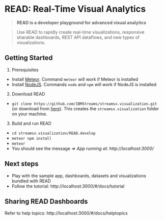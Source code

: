# READ: Real-Time Visual Analytics

> **READ is a developer playground for advanced visual analytics**

> Use READ to rapidly create real-time visualizations, responsive sharable dashboards, REST API dataflows, and new types of visualizations.

## Getting Started
1. Prerequisites
  * Install [Meteor](https://www.meteor.com). Command `meteor` will work if Meteor is installed
  * Install [NodeJS](https://nodejs.org/en/). Commands `node` and `npm` will work if NodeJS is installed
2. Download READ
  * ```git clone https://github.com/IBMStreams/streamsx.visualization.git``` (or download from [here](https://github.com/IBMStreams/streamsx.visualization/archive/master.zip)). This creates the  `streamsx.visualization` folder on your machine.
3. Build and run READ
  * ```cd streamsx.visualization/READ.develop```
  * ```meteor npm install```
  * ```meteor```
  * You should see the message *=> App running at: http://localhost:3000/*

## Next steps
* Play with the sample app, dashboards, datasets and visualizations bundled with READ
* Follow the tutorial: http://localhost:3000/#/docs/tutorial

## Sharing READ Dashboards
Refer to help topics: http://localhost:3000/#/docs/helptopics
